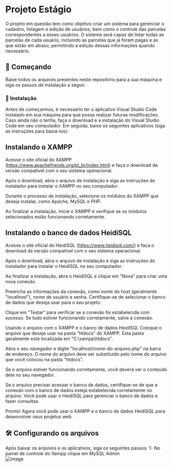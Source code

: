 # Projeto Estágio 
O projeto em questão tem como objetivo criar um sistema para gerenciar o cadastro, listagem e edição de usuários, bem como o controle das parcelas correspondentes a esses usuários. O sistema será capaz de listar todas as parcelas de cada usuário, incluindo as parcelas que já foram pagas e as que estão em atraso, permitindo a edição dessas informações quando necessário. 

## 🚀 Começando
Baixe todos os arquivos presentes neste repositório para a sua máquina e siga os passos de instalação a seguir.

### 🔧 Instalação
Antes de começarmos, é necessário ter o aplicativo Visual Studio Code instalado em sua máquina para que possa realizar futuras modificações. Caso ainda não o tenha, faça o download e a instalação do Visual Studio Code em seu computador. Em seguida, baixe os seguintes aplicativos (siga as instruções para baixá-los):

## Instalando o XAMPP

Acesse o site oficial do XAMPP (https://www.apachefriends.org/pt_br/index.html) e faça o download da versão compatível com o seu sistema operacional.

Após o download, abra o arquivo de instalação e siga as instruções do instalador para instalar o XAMPP no seu computador.

Durante o processo de instalação, selecione os módulos do XAMPP que deseja instalar, como Apache, MySQL e PHP.

Ao finalizar a instalação, inicie o XAMPP e verifique se os módulos selecionados estão funcionando corretamente.

## Instalando o banco de dados HeidiSQL
Acesse o site oficial do HeidiSQL (https://www.heidisql.com/) e faça o download da versão compatível com o seu sistema operacional.

Após o download, abra o arquivo de instalação e siga as instruções do instalador para instalar o HeidiSQL no seu computador.

Ao finalizar a instalação, abra o HeidiSQL e clique em "Nova" para criar uma nova conexão.

Preencha as informações da conexão, como nome do host (geralmente "localhost"), nome de usuário e senha. Certifique-se de selecionar o banco de dados que deseja usar para o seu projeto.

Clique em "Testar" para verificar se a conexão foi estabelecida com sucesso. Se tudo estiver funcionando corretamente, salve a conexão.

Usando o arquivo com o XAMPP e o banco de dados HeidiSQL
Coloque o arquivo que deseja usar na pasta "htdocs" do XAMPP. Esta pasta geralmente está localizada em "C:\xampp\htdocs".

Abra o seu navegador e digite "localhost/nome-do-arquivo.php" na barra de endereço. O nome do arquivo deve ser substituído pelo nome do arquivo que você colocou na pasta "htdocs".

Se o arquivo estiver funcionando corretamente, você deverá ver o conteúdo dele no seu navegador.

Se o arquivo precisar acessar o banco de dados, certifique-se de que a conexão com o banco de dados esteja estabelecida corretamente no arquivo. Você pode usar o HeidiSQL para gerenciar o banco de dados e fazer consultas.

Pronto! Agora você pode usar o XAMPP e o banco de dados HeidiSQL para desenvolver seus projetos web.


## 🛠️ Configurando os arquivos 
Após baixar os arquivos e os aplicativos, siga os seguintes passos:
1- No painel de controle do Xampp clique em MySQL Admin  
![image](https://github.com/Wellingtonlanu/ProjetoEstagio/assets/113382133/a2078674-a338-4d3b-9b08-0549c746b751)

